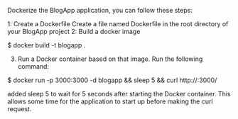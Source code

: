 
Dockerize the BlogApp application, you can follow these steps:

1: Create a Dockerfile Create a file named Dockerfile in the root directory of your BlogApp project
2: Build a docker image

$ docker build -t blogapp .

3. Run a Docker container based on that image. Run the following command:

$ docker run -p 3000:3000 -d blogapp && sleep 5 && curl http://<localhost>:3000/

added sleep 5 to wait for 5 seconds after starting the Docker container. This allows some time for the application to start up before making the curl request.